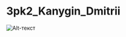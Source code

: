 # 3pk2_Kanygin_Dmitrii
![Alt-текст](https://www.google.com/url?sa=i&url=https%3A%2F%2Fktonanovenkogo.ru%2Fvoprosy-i-otvety%2Fchto-takoe-programmirovanie-i-kto-takie-programmisty.html&psig=AOvVaw3De_zZNoxIrQ5XlaiMBhFj&ust=1674862699368000&source=images&cd=vfe&ved=0CBAQjRxqFwoTCJDK0POz5vwCFQAAAAAdAAAAABAF "Программирование")
